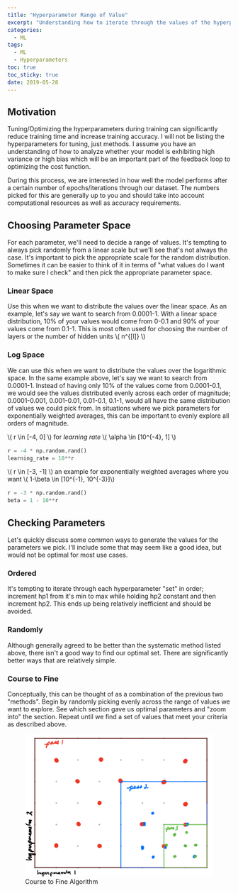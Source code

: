 ```yaml
---
title: "Hyperparameter Range of Value" 
excerpt: "Understanding how to iterate through the values of the hyperparameters when tuning a Machine Learning algorithm can make a difference when it comes quickly training a high accuracy model"
categories:
  - ML
tags:
  - ML
  - Hyperparameters
toc: true
toc_sticky: true
date: 2019-05-28
---
```

<script id="MathJax-script" async src="https://cdnjs.cloudflare.com/ajax/libs/mathjax/2.7.7/MathJax.js?config=TeX-MML-AM_CHTML"></script>
<script async src="https://unpkg.com/mermaid@8.6.4/dist/mermaid.min.js"></script>

## Motivation
Tuning/Optimizing the hyperparameters during training can significantly reduce training time and increase training accuracy. I will not be listing the hyperparameters for tuning, just methods. I assume you have an understanding of how to analyze whether your model is exhibiting high variance or high bias which will be an important part of the feedback loop to optimizing the cost function.

During this process, we are interested in how well the model performs after a certain number of epochs/iterations through our dataset. The numbers picked for this are generally up to you and should take into account computational resources as well as accuracy requirements.

## Choosing Parameter Space
For each parameter, we'll need to decide a range of values. It's tempting to always pick randomly from a linear scale but we'll see that's not always the case. It's important to pick the appropriate scale for the random distribution. Sometimes it can be easier to think of it in terms of "what values do I want to make sure I check" and then pick the appropriate parameter space.

### Linear Space
Use this when we want to distribute the values over the linear space. As an example, let's say we want to search from 0.0001-1. With a linear space distribution, 10% of your values would come from 0-0.1 and 90% of your values come from 0.1-1. This is most often used for choosing the number of layers or the number of hidden units \\( n^{[l]} \\)

### Log Space
We can use this when we want to distribute the values over the logarithmic space. In the same example above, let's say we want to search from 0.0001-1. Instead of having only 10% of the values come from 0.0001-0.1, we would see the values distributed evenly across each order of magnitude; 0.0001-0.001, 0.001-0.01, 0.01-0.1, 0.1-1, would all have the same distribution of values we could pick from. In situations where we pick parameters for exponentially weighted averages, this can be important to evenly explore all orders of magnitude.

\\( r \in [-4, 0] \\) for *learning rate* \\( \alpha \in [10^{-4}, 1] \\)
```python
r = -4 * np.random.rand()
learning_rate = 10**r
```

\\( r \in [-3, -1] \\) an example for exponentially weighted averages where you want \\( 1-\beta \in [10^{-1}, 10^{-3}]\\)
```python
r = -3 * np.random.rand()
beta = 1 - 10**r
```
## Checking Parameters
Let's quickly discuss some common ways to generate the values for the parameters we pick. I'll include some that may seem like a good idea, but would not be optimal for most use cases.

### Ordered
It's tempting to iterate through each hyperparameter "set" in order; increment hp1 from it's min to max while holding hp2 constant and then increment hp2. This ends up being relatively inefficient and should be avoided.

### Randomly
Although generally agreed to be better than the systematic method listed above, there isn't a good way to find our optimal set. There are significantly better ways that are relatively simple.

### Course to Fine
Conceptually, this can be thought of as a combination of the previous two "methods". Begin by randomly picking evenly across the range of values we want to explore. See which section gave us optimal parameters and "zoom into" the section. Repeat until we find a set of values that meet your criteria as described above.
<figure>
	<img src="/assets/posts/hyperparameter-tuning-optimization/course-to-fine.png">
	<figcaption>Course to Fine Algorithm</figcaption>
</figure>
